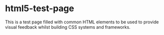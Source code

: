 # html5-test-page
This is a test page filled with common HTML elements to be used to provide visual feedback whilst building CSS systems and frameworks.
